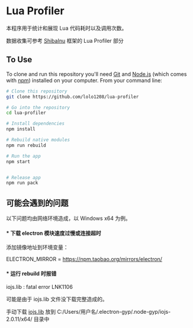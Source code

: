 # Lua Profiler

本程序用于统计和展现 Lua 代码耗时以及调用次数。

数据收集可参考 [ShibaInu](https://github.com/lolo1208/unity3d-lolo) 框架的 Lua Profiler 部分


## To Use

To clone and run this repository you'll need [Git](https://git-scm.com) and [Node.js](https://nodejs.org/en/download/) (which comes with [npm](http://npmjs.com)) installed on your computer. From your command line:

```bash
# Clone this repository
git clone https://github.com/lolo1208/lua-profiler

# Go into the repository
cd lua-profiler

# Install dependencies
npm install

# Rebuild native modules
npm run rebuild

# Run the app
npm start


# Release app
npm run pack
```


## 可能会遇到的问题

以下问题均由网络环境造成，以 Windows x64 为例。

#### * 下载 electron 模块速度过慢或连接超时
添加镜像地址到环境变量：

ELECTRON_MIRROR = https://npm.taobao.org/mirrors/electron/

#### * 运行 rebuild 时报错
iojs.lib : fatal error LNK1106

可能是由于 iojs.lib 文件没下载完整造成的。

手动下载 [iojs.lib](https://gh-contractor-zcbenz.s3.amazonaws.com/atom-shell/dist/v2.0.11/win-x64/iojs.lib) 放到 C:/Users/用户名/.electron-gyp/.node-gyp/iojs-2.0.11/x64/ 目录中

